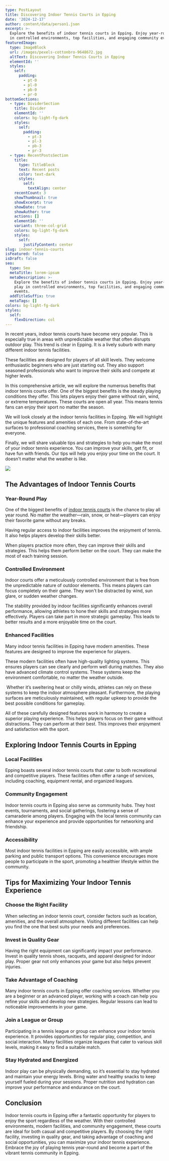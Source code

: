 ```yaml
---
type: PostLayout
title: Discovering Indoor Tennis Courts in Epping
date: '2024-12-17'
author: content/data/person1.json
excerpt: >-
  Explore the benefits of indoor tennis courts in Epping. Enjoy year-round play
  in controlled environments, top facilities, and engaging community events.
featuredImage:
  type: ImageBlock
  url: /images/pexels-cottonbro-9648672.jpg
  altText: Discovering Indoor Tennis Courts in Epping
  elementId: ''
  styles:
    self:
      padding:
        - pt-0
        - pl-0
        - pb-0
        - pr-0
bottomSections:
  - type: DividerSection
    title: Divider
    elementId: ''
    colors: bg-light-fg-dark
    styles:
      self:
        padding:
          - pt-3
          - pl-3
          - pb-3
          - pr-3
  - type: RecentPostsSection
    title:
      type: TitleBlock
      text: Recent posts
      color: text-dark
      styles:
        self:
          textAlign: center
    recentCount: 3
    showThumbnail: true
    showExcerpt: true
    showDate: true
    showAuthor: true
    actions: []
    elementId: ''
    variant: three-col-grid
    colors: bg-light-fg-dark
    styles:
      self:
        justifyContent: center
slug: indoor-tennis-courts
isFeatured: false
isDraft: false
seo:
  type: Seo
  metaTitle: lorem-ipsum
  metaDescription: >-
    Explore the benefits of indoor tennis courts in Epping. Enjoy year-round
    play in controlled environments, top facilities, and engaging community
    events.
  addTitleSuffix: true
  metaTags: []
colors: bg-light-fg-dark
styles:
  self:
    flexDirection: col
---
```



In recent years, indoor tennis courts have become very popular. This is especially true in areas with unpredictable weather that often disrupts outdoor play. This trend is clear in Epping. It is a lively suburb with many different indoor tennis facilities. 

These facilities are designed for players of all skill levels. They welcome enthusiastic beginners who are just starting out. They also support seasoned professionals who want to improve their skills and compete at higher levels.

In this comprehensive article, we will explore the numerous benefits that indoor tennis courts offer. One of the biggest benefits is the steady playing conditions they offer. This lets players enjoy their game without rain, wind, or extreme temperatures. These courts are open all year. This means tennis fans can enjoy their sport no matter the season.

We will look closely at the indoor tennis facilities in Epping. We will highlight the unique features and amenities of each one. From state-of-the-art surfaces to professional coaching services, there is something for everyone.

Finally, we will share valuable tips and strategies to help you make the most of your indoor tennis experience. You can improve your skills, get fit, or have fun with friends. Our tips will help you enjoy your time on the court. It doesn't matter what the weather is like.

![](/images/pexels-cottonbro-9648672.jpg)




## The Advantages of Indoor Tennis Courts

### Year-Round Play

One of the biggest benefits of [indoor tennis courts](https://leisurecity.ymca.org.au/tennis/) is the chance to play all year round. No matter the weather—rain, snow, or heat—players can enjoy their favorite game without any breaks.

Having regular access to indoor facilities improves the enjoyment of tennis. It also helps players develop their skills better. 

When players practice more often, they can improve their skills and strategies. This helps them perform better on the court. They can make the most of each training session.




### Controlled Environment

Indoor courts offer a meticulously controlled environment that is free from the unpredictable nature of outdoor elements. This means players can focus completely on their game. They won't be distracted by wind, sun glare, or sudden weather changes. 

The stability provided by indoor facilities significantly enhances overall performance, allowing athletes to hone their skills and strategies more effectively. Players can take part in more strategic gameplay. This leads to better results and a more enjoyable time on the court.

### Enhanced Facilities

Many indoor tennis facilities in Epping have modern amenities. These features are designed to improve the experience for players.

These modern facilities often have high-quality lighting systems. This ensures players can see clearly and perform well during matches. They also have advanced climate control systems. These systems keep the environment comfortable, no matter the weather outside.

 Whether it’s sweltering heat or chilly winds, athletes can rely on these systems to keep the indoor atmosphere pleasant. Furthermore, the playing surfaces are meticulously maintained, with regular upkeep to provide the best possible conditions for gameplay. 

All of these carefully designed features work in harmony to create a superior playing experience. This helps players focus on their game without distractions. They can perform at their best. This improves their enjoyment and satisfaction with the sport.

## Exploring Indoor Tennis Courts in Epping

### Local Facilities

Epping boasts several indoor tennis courts that cater to both recreational and competitive players. These facilities often offer a range of services, including coaching, equipment rental, and organized leagues.

### Community Engagement

Indoor tennis courts in Epping also serve as community hubs. They host events, tournaments, and social gatherings, fostering a sense of camaraderie among players. Engaging with the local tennis community can enhance your experience and provide opportunities for networking and friendship.

### Accessibility

Most indoor tennis facilities in Epping are easily accessible, with ample parking and public transport options. This convenience encourages more people to participate in the sport, promoting a healthier lifestyle within the community.

## Tips for Maximizing Your Indoor Tennis Experience

### Choose the Right Facility

When selecting an indoor tennis court, consider factors such as location, amenities, and the overall atmosphere. Visiting different facilities can help you find the one that best suits your needs and preferences.

### Invest in Quality Gear

Having the right equipment can significantly impact your performance. Invest in quality tennis shoes, racquets, and apparel designed for indoor play. Proper gear not only enhances your game but also helps prevent injuries.

### Take Advantage of Coaching

Many indoor tennis courts in Epping offer coaching services. Whether you are a beginner or an advanced player, working with a coach can help you refine your skills and develop new strategies. Regular lessons can lead to noticeable improvements in your game.

### Join a League or Group

Participating in a tennis league or group can enhance your indoor tennis experience. It provides opportunities for regular play, competition, and social interaction. Many facilities organize leagues that cater to various skill levels, making it easy to find a suitable match.

### Stay Hydrated and Energized

Indoor play can be physically demanding, so it’s essential to stay hydrated and maintain your energy levels. Bring water and healthy snacks to keep yourself fueled during your sessions. Proper nutrition and hydration can improve your performance and endurance on the court.

## Conclusion

Indoor tennis courts in Epping offer a fantastic opportunity for players to enjoy the sport regardless of the weather. With their controlled environments, modern facilities, and community engagement, these courts are ideal for both casual and competitive players. By choosing the right facility, investing in quality gear, and taking advantage of coaching and social opportunities, you can maximize your indoor tennis experience. Embrace the joy of playing tennis year-round and become a part of the vibrant tennis community in Epping.
